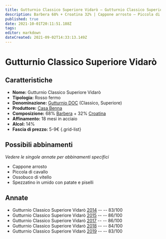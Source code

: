 ```yaml
---
title: Gutturnio Classico Superiore Vidarò – Gutturnio Classico Superiore DOC – Casa Benna – Emilia (IT) – 5-9€ – 2★-3★
description: Barbera 68% + Croatina 32% | Cappone arrosto – Piccola di cavallo – Ossobuco di vitello – Spezzatino in umido con patate e piselli 
published: true
date: 2021-10-01T20:11:51.188Z
tags: 
editor: markdown
dateCreated: 2021-09-02T14:33:13.149Z
---
```


# Gutturnio Classico Superiore Vidarò 

## Caratteristiche
- **Nome:** Gutturnio Classico Superiore Vidarò 
- **Tipologia:** Rosso fermo
- **Denominazione:** [Gutturnio DOC](/denominazioni/Italia/Emilia/DOC-Gutturnio) (Classico, Superiore)
- **Produttore:** [Casa Benna](/produttori/Italia/Emilia/Casa-Benna) 
- **Composizione:** 68% [Barbera](/vitigni/Italia/barbera) + 32% [Croatina](/vitigni/Italia/croatina)
- **Affinamento:** 18 mesi in acciaio
- **Alcol:** 14%
- **Fascia di prezzo:** 5-9€
{.grid-list}

## Possibili abbinamenti
*Vedere le singole annate per abbinamenti specifici*

- Cappone arrosto
- Piccola di cavallo 
- Ossobuco di vitello
- Spezzatino in umido con patate e piselli

## Annate
- Gutturnio Classico Superiore Vidarò [2014](/vini/Italia/Emilia/Casa-Benna/Gutturnio-Classico-Superiore-Vidaro/2014) -- <span class="star-2"></span> -- 83/100
- Gutturnio Classico Superiore Vidarò [2015](/vini/Italia/Emilia/Casa-Benna/Gutturnio-Classico-Superiore-Vidaro/2015) -- <span class="star-3"></span> -- 86/100
- Gutturnio Classico Superiore Vidarò [2017](/vini/Italia/Emilia/Casa-Benna/Gutturnio-Classico-Superiore-Vidaro/2017) -- <span class="star-3"></span> -- 86/100
- Gutturnio Classico Superiore Vidarò [2018](/vini/Italia/Emilia/Casa-Benna/Gutturnio-Classico-Superiore-Vidaro/2018) -- <span class="star-2"></span> -- 84/100
- Gutturnio Classico Superiore Vidarò [2019](/vini/Italia/Emilia/Casa-Benna/Gutturnio-Classico-Superiore-Vidaro/2019) -- <span class="star-2"></span> -- 83/100

